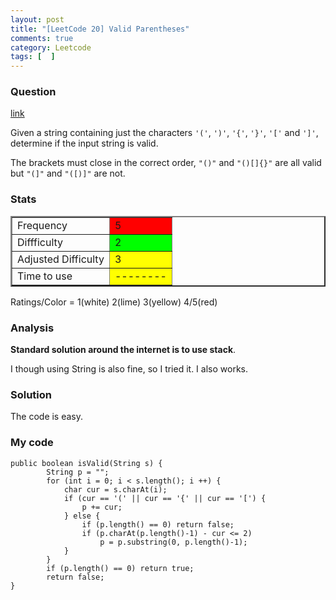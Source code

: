 ```yaml
---
layout: post
title: "[LeetCode 20] Valid Parentheses"
comments: true
category: Leetcode
tags: [  ]
---
```



### Question 
[link](http://oj.leetcode.com/problems/valid-parentheses/)

<div class="question-content">
            <p></p><p>Given a string containing just the characters <code>'('</code>, <code>')'</code>, <code>'{'</code>, <code>'}'</code>, <code>'['</code> and <code>']'</code>, determine if the input string is valid.</p>

<p>The brackets must close in the correct order, <code>"()"</code> and <code>"()[]{}"</code> are all valid but <code>"(]"</code> and <code>"([)]"</code> are not.</p>
<p></p>
          </div>

### Stats
<table border="2">
	<tr>
		<td>Frequency</td>
		<td bgcolor="red">5</td>
	</tr>
	<tr>
		<td>Diffficulty</td>
		<td bgcolor="lime">2</td>
	</tr>
	<tr>
		<td>Adjusted Difficulty</td>
		<td bgcolor="yellow">3</td>
	</tr>
	<tr>
		<td>Time to use</td>
		<td bgcolor="yellow">--------</td>
	</tr>
</table>

Ratings/Color = 1(white) 2(lime) 3(yellow) 4/5(red)

### Analysis

__Standard solution around the internet is to use stack__. 

I though using String is also fine, so I tried it. I also works. 

### Solution

The code is easy. 

### My code 


    public boolean isValid(String s) {
            String p = "";
            for (int i = 0; i < s.length(); i ++) {
                char cur = s.charAt(i);
                if (cur == '(' || cur == '{' || cur == '[') {
                    p += cur;
                } else {
                    if (p.length() == 0) return false;
                    if (p.charAt(p.length()-1) - cur <= 2)
                        p = p.substring(0, p.length()-1);
                }
            }
            if (p.length() == 0) return true;
            return false;
    }

